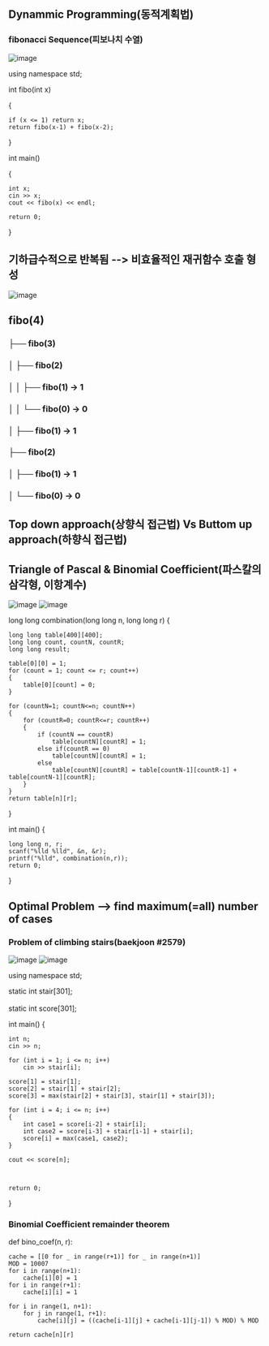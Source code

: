 ## Dynammic Programming(동적계획법)
### fibonacci Sequence(피보나치 수열)
![image](https://github.com/user-attachments/assets/90a77f3f-f322-4c21-94b2-b6a7b4fa6c74)

using namespace std;

int fibo(int x)

{

    if (x <= 1) return x;
    return fibo(x-1) + fibo(x-2);
    
}

int main()

{

    int x;
    cin >> x;
    cout << fibo(x) << endl;

    return 0;
}
## 기하급수적으로 반복됨 --> 비효율적인 재귀함수 호출 형성
![image](https://github.com/user-attachments/assets/bf827920-d348-4cb6-8ca9-206e51a745ff)
## fibo(4)
 ### ├── fibo(3)
 ### │    ├── fibo(2)
 ### │    │    ├── fibo(1) -> 1
 ### │    │    └── fibo(0) -> 0
 ### │    ├── fibo(1) -> 1
 ### ├── fibo(2)
 ### │    ├── fibo(1) -> 1
 ### │    └── fibo(0) -> 0

## Top down approach(상향식 접근법) Vs Buttom up approach(하향식 접근법)

## Triangle of Pascal & Binomial Coefficient(파스칼의 삼각형, 이항계수)

![image](https://github.com/user-attachments/assets/97a34251-1c22-44b8-8cec-6ee0eaa2d28c)
![image](https://github.com/user-attachments/assets/bcf295ce-2321-4010-8053-e3b6bc9563c3)

long long combination(long long n, long long r)
{

    long long table[400][400];
    long long count, countN, countR;
    long long result;
    
    table[0][0] = 1;
    for (count = 1; count <= r; count++)
    {
        table[0][count] = 0;
    }
    
    for (countN=1; countN<=n; countN++)
    {
        for (countR=0; countR<=r; countR++)
        {
            if (countN == countR)
                table[countN][countR] = 1;
            else if(countR == 0)
                table[countN][countR] = 1;
            else
                table[countN][countR] = table[countN-1][countR-1] + table[countN-1][countR];
        }
    }
    return table[n][r];
}

int main()
{

    long long n, r;
    scanf("%lld %lld", &n, &r);
    printf("%lld", combination(n,r));
    return 0;
    
}

## Optimal Problem --> find maximum(=all) number of cases
### Problem of climbing stairs(baekjoon #2579)
![image](https://github.com/user-attachments/assets/d5924b2d-f5da-476f-86aa-66fda13cb541)
![image](https://github.com/user-attachments/assets/7a1ca184-23bc-42c4-937c-56ade464f36a)

using namespace std;

static int stair[301]; </br> 
<br/> static int score[301];

int main()
{

    int n;
    cin >> n;
    
    for (int i = 1; i <= n; i++)
        cin >> stair[i];
        
    score[1] = stair[1];
    score[2] = stair[1] + stair[2];
    score[3] = max(stair[2] + stair[3], stair[1] + stair[3]);
    
    for (int i = 4; i <= n; i++)
    {
        int case1 = score[i-2] + stair[i];
        int case2 = score[i-3] + stair[i-1] + stair[i];
        score[i] = max(case1, case2);
    }
    
    cout << score[n];
    
    

    return 0;
}



### Binomial Coefficient remainder theorem 
def bino_coef(n, r):

    cache = [[0 for _ in range(r+1)] for _ in range(n+1)]
    MOD = 10007
    for i in range(n+1):
        cache[i][0] = 1 
    for i in range(r+1):
        cache[i][i] = 1 
        
    for i in range(1, n+1):
        for j in range(1, r+1):
            cache[i][j] = ((cache[i-1][j] + cache[i-1][j-1]) % MOD) % MOD
    
    return cache[n][r]

